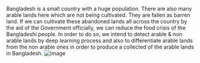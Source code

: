 

Bangladesh is a small country with a
huge population. There are also many
arable lands here which are not being
cultivated. They are fallen as barren
land. If we can cultivate these
abandoned lands all across the country
by the aid of the Government officially,
we can reduce the food crisis of the
Bangladeshi people. In order to do so,
we intend to detect arable & non arable
lands by deep learning process and
also to differentiate arable lands from
the non arable ones in order to produce
a collected of the arable lands in
Bangladesh.
![image](https://user-images.githubusercontent.com/33355278/152309143-068110fe-446b-4940-99af-9e6d320e72e4.png)
